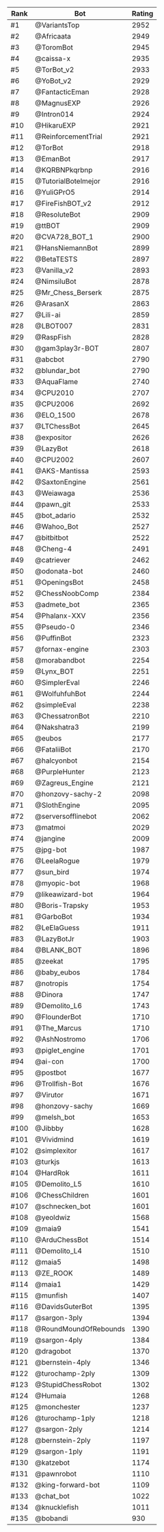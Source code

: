 Rank|Bot|Rating
---|---|---
#1|@VariantsTop|2952
#2|@Africaata|2949
#3|@ToromBot|2945
#4|@caissa-x|2935
#5|@TorBot_v2|2933
#6|@YoBot_v2|2929
#7|@FantacticEman|2928
#8|@MagnusEXP|2926
#9|@Intron014|2924
#10|@HikaruEXP|2921
#11|@ReinforcementTrial|2921
#12|@TorBot|2918
#13|@EmanBot|2917
#14|@KQRBNPkqrbnp|2916
#15|@TutorialBotelmejor|2916
#16|@YuliGPrO5|2914
#17|@FireFishBOT_v2|2912
#18|@ResoluteBot|2909
#19|@ttBOT|2909
#20|@CVA728_BOT_1|2900
#21|@HansNiemannBot|2899
#22|@BetaTESTS|2897
#23|@Vanilla_v2|2893
#24|@NimsiluBot|2878
#25|@Mr_Chess_Berserk|2875
#26|@ArasanX|2863
#27|@Lili-ai|2859
#28|@LBOT007|2831
#29|@RaspFish|2828
#30|@gam3play3r-BOT|2807
#31|@abcbot|2790
#32|@blundar_bot|2790
#33|@AquaFlame|2740
#34|@CPU2010|2707
#35|@CPU2006|2692
#36|@ELO_1500|2678
#37|@LTChessBot|2645
#38|@expositor|2626
#39|@LazyBot|2618
#40|@CPU2002|2607
#41|@AKS-Mantissa|2593
#42|@SaxtonEngine|2561
#43|@Weiawaga|2536
#44|@pawn_git|2533
#45|@bot_adario|2532
#46|@Wahoo_Bot|2527
#47|@bitbitbot|2522
#48|@Cheng-4|2491
#49|@catriever|2462
#50|@odonata-bot|2460
#51|@OpeningsBot|2458
#52|@ChessNoobComp|2384
#53|@admete_bot|2365
#54|@Phalanx-XXV|2356
#55|@Pseudo-0|2346
#56|@PuffinBot|2323
#57|@fornax-engine|2303
#58|@morabandbot|2254
#59|@Lynx_BOT|2251
#60|@SimplerEval|2246
#61|@WolfuhfuhBot|2244
#62|@simpleEval|2238
#63|@ChessatronBot|2210
#64|@Nakshatra3|2199
#65|@eubos|2177
#66|@FataliiBot|2170
#67|@halcyonbot|2154
#68|@PurpleHunter|2123
#69|@Zagreus_Engine|2121
#70|@honzovy-sachy-2|2098
#71|@SlothEngine|2095
#72|@serversofflinebot|2062
#73|@matmoi|2029
#74|@jangine|2009
#75|@jpg-bot|1987
#76|@LeelaRogue|1979
#77|@sun_bird|1974
#78|@myopic-bot|1968
#79|@likeawizard-bot|1964
#80|@Boris-Trapsky|1953
#81|@GarboBot|1934
#82|@LeElaGuess|1911
#83|@LazyBotJr|1903
#84|@BLANK_BOT|1896
#85|@zeekat|1795
#86|@baby_eubos|1784
#87|@notropis|1754
#88|@Dinora|1747
#89|@Demolito_L6|1743
#90|@FlounderBot|1710
#91|@The_Marcus|1710
#92|@AshNostromo|1706
#93|@piglet_engine|1701
#94|@ai-con|1700
#95|@postbot|1677
#96|@Trollfish-Bot|1676
#97|@Virutor|1671
#98|@honzovy-sachy|1669
#99|@melsh_bot|1653
#100|@Jibbby|1628
#101|@Vividmind|1619
#102|@simplexitor|1617
#103|@turkjs|1613
#104|@HardRok|1611
#105|@Demolito_L5|1610
#106|@ChessChildren|1601
#107|@schnecken_bot|1601
#108|@yeoldwiz|1568
#109|@maia9|1541
#110|@ArduChessBot|1514
#111|@Demolito_L4|1510
#112|@maia5|1498
#113|@ZE_ROOK|1489
#114|@maia1|1429
#115|@munfish|1407
#116|@DavidsGuterBot|1395
#117|@sargon-3ply|1394
#118|@RoundMoundOfRebounds|1390
#119|@sargon-4ply|1384
#120|@dragobot|1370
#121|@bernstein-4ply|1346
#122|@turochamp-2ply|1309
#123|@StupidChessRobot|1302
#124|@Humaia|1268
#125|@monchester|1237
#126|@turochamp-1ply|1218
#127|@sargon-2ply|1214
#128|@bernstein-2ply|1197
#129|@sargon-1ply|1191
#130|@katzebot|1174
#131|@pawnrobot|1110
#132|@king-forward-bot|1109
#133|@chat_bot|1022
#134|@knucklefish|1011
#135|@bobandi|930
